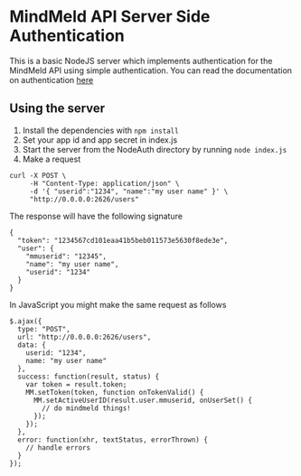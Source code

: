 # MindMeld API Server Side Authentication

This is a basic NodeJS server which implements authentication for the MindMeld API using simple authentication. You can read the documentation on authentication [here](https://developer.expectlabs.com/docs/authentication)

## Using the server

1. Install the dependencies with `npm install`
2. Set your app id and app secret in index.js
3. Start the server from the NodeAuth directory by running `node index.js`
4. Make a request

```
curl -X POST \
     -H "Content-Type: application/json" \
     -d '{ "userid":"1234", "name":"my user name" }' \
     "http://0.0.0.0:2626/users"
```

The response will have the following signature

```
{
  "token": "1234567cd101eaa41b5beb011573e5630f8ede3e",
  "user": {
    "mmuserid": "12345",
    "name": "my user name",
    "userid": "1234"
  }
}
```

In JavaScript you might make the same request as follows

```
$.ajax({
  type: "POST",
  url: "http://0.0.0.0:2626/users",
  data: {
    userid: "1234",
    name: "my user name"
  },
  success: function(result, status) {
  	var token = result.token;
    MM.setToken(token, function onTokenValid() {
      MM.setActiveUserID(result.user.mmuserid, onUserSet() {
        // do mindmeld things!
      });
    });
  },
  error: function(xhr, textStatus, errorThrown) {
    // handle errors
  }
});
```